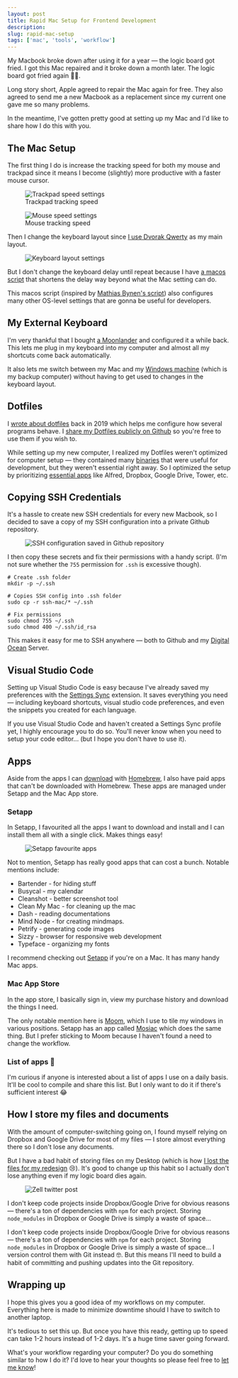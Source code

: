 ```yaml
---
layout: post
title: Rapid Mac Setup for Frontend Development
description:
slug: rapid-mac-setup
tags: ['mac', 'tools', 'workflow']
---
```

My Macbook broke down after using it for a year — the logic board got fried. I got this Mac repaired and it broke down a month later. The logic board got fried again 🤦‍♂️.   

Long story short, Apple agreed to repair the Mac again for free. They also agreed to send me a new Macbook as a replacement since my current one gave me so many problems.   

In the meantime, I've gotten pretty good at setting up my Mac and I'd like to share how I do this with you.   

<!-- more -->  

## The Mac Setup   

The first thing I do is increase the tracking speed for both my mouse and trackpad since it means I become (slightly) more productive with a faster mouse cursor.   

<figure role="figure" aria-label="Trackpad tracking speed">
<img src="/images/2021/rapid-mac-setup/trackpad-speed.png" alt="Trackpad speed settings">
<figcaption>Trackpad tracking speed</figcaption>  
</figure> 

<figure role="figure" aria-label="Mouse tracking speed">
<img src="/images/2021/rapid-mac-setup/mouse-speed.png" alt="Mouse speed settings">
<figcaption>Mouse tracking speed</figcaption>  
</figure>  

Then I change the keyboard layout since [I use Dvorak Qwerty](https://zellwk.com/blog/dvorak/) as my main layout.   

<figure role="figure">
<img src="/images/2021/rapid-mac-setup/keyboard-layout-settings.png" alt="Keyboard layout settings">
</figure> 

But I don't change the keyboard delay until repeat because I have [a macos script](https://github.com/zellwk/dotfiles/blob/master/mac/macos) that shortens the delay way beyond what the Mac setting can do.   

This macos script (inspired by [Mathias Bynen's script](https://github.com/mathiasbynens/dotfiles/blob/main/.macos)) also configures many other OS-level settings that are gonna be useful for developers.  

  

## My External Keyboard  

I'm very thankful that I bought [a Moonlander](https://zellwk.com/blog/moonlander/) and configured it a while back. This lets me plug in my keyboard into my computer and almost all my shortcuts come back automatically.   

It also lets me switch between my Mac and my [Windows machine](https://zellwk.com/blog/windows-wsl/) (which is my backup computer) without having to get used to changes in the keyboard layout.   

  

## Dotfiles  

I [wrote about dotfiles](/blog/mac-setup-2) back in 2019 which helps me configure how several programs behave. I [share my Dotfiles publicly on Github](https://github.com/zellwk/dotfiles) so you're free to use them if you wish to.   

While setting up my new computer, I realized my Dotfiles weren't optimized for computer setup — they contained many [binaries](https://github.com/zellwk/dotfiles/blob/master/mac/brew-binaries.sh) that were useful for development, but they weren't essential right away. So I optimized the setup by prioritizing [essential apps](https://github.com/zellwk/dotfiles/blob/master/mac/brew-essentials.sh) like Alfred, Dropbox, Google Drive, Tower, etc.   

  

## Copying SSH Credentials  

It's a hassle to create new SSH credentials for every new Macbook, so I decided to save a copy of my SSH configuration into a private Github repository.   

<figure role="figure">
<img src="/images/2021/rapid-mac-setup/github-repo.png" alt="SSH configuration saved in Github repository">
</figure> 

I then copy these secrets and fix their permissions with a handy script. (I'm not sure whether the `755` permission for `.ssh` is excessive though).   

```shell
# Create .ssh folder
mkdir -p ~/.ssh

# Copies SSH config into .ssh folder
sudo cp -r ssh-mac/* ~/.ssh

# Fix permissions
sudo chmod 755 ~/.ssh
sudo chmod 400 ~/.ssh/id_rsa
```  

This makes it easy for me to SSH anywhere — both to Github and my [Digital Ocean](https://m.do.co/c/64daa7a7a455) Server.   

  

## Visual Studio Code  

Setting up Visual Studio Code is easy because I've already saved my preferences with the [Settings Sync](https://marketplace.visualstudio.com/items?itemName=Shan.code-settings-sync) extension. It saves everything you need — including keyboard shortcuts, visual studio code preferences, and even the snippets you created for each language.   

If you use Visual Studio Code and haven't created a Settings Sync profile yet, I highly encourage you to do so. You'll never know when you need to setup your code editor... (but I hope you don't have to use it).  

  

## Apps  

Aside from the apps I can [download](https://github.com/zellwk/dotfiles/blob/master/mac/brew-essentials.sh) with [Homebrew](https://zellwk.com/blog/homebrew/), I also have paid apps that can't be downloaded with Homebrew. These apps are managed under Setapp and the Mac App store.   

### Setapp  

In Setapp, I favourited all the apps I want to download and install and I can install them all with a single click. Makes things easy!  

<figure role="figure">
<img src="/images/2021/rapid-mac-setup/setapp.png" alt="Setapp favourite apps">
</figure> 

Not to mention, Setapp has really good apps that can cost a bunch. Notable mentions include:   
  - Bartender - for hiding stuff  
  - Busycal - my calendar  
  - Cleanshot - better screenshot tool   
  - Clean My Mac - for cleaning up the mac   
  - Dash - reading documentations  
  - Mind Node - for creating mindmaps.   
  - Petrify - generating code images  
  - Sizzy - browser for responsive web development  
  - Typeface - organizing my fonts  

I recommend checking out [Setapp](https://setapp.sjv.io/c/2100771/344537/5114) if you're on a Mac. It has many handy Mac apps.   

### Mac App Store   

In the app store, I basically sign in, view my purchase history and download the things I need.   

The only notable mention here is [Moom](https://manytricks.com/moom/), which I use to tile my windows in various positions. Setapp has an app called [Mosiac](https://setapp.sjv.io/c/2100771/354736/5114) which does the same thing. But I prefer sticking to Moom because I haven't found a need to change the workflow.   

### List of apps 🤔  

I'm curious if anyone is interested about a list of apps I use on a daily basis. It'll be cool to compile and share this list. But I only want to do it if there's sufficient interest 😂   

  

## How I store my files and documents  

With the amount of computer-switching going on, I found myself relying on Dropbox and Google Drive for most of my files — I store almost everything there so I don't lose any documents.   

But I have a bad habit of storing files on my Desktop (which is how [I lost the files for my redesign](https://twitter.com/zellwk/status/1389266479409889280?s=20) 😢). It's good to change up this habit so I actually don't lose anything even if my logic board dies again.   

<figure role="figure">
<img src="/images/2021/rapid-mac-setup/twitter-post.png" alt="Zell twitter post">
</figure> 

I don't keep code projects inside Dropbox/Google Drive for obvious reasons — there's a ton of dependencies with `npm` for each project. Storing `node_modules` in Dropbox or Google Drive is simply a waste of space...   

I don't keep code projects inside Dropbox/Google Drive for obvious reasons — there's a ton of dependencies with `npm` for each project. Storing `node_modules` in Dropbox or Google Drive is simply a waste of space... I version control them with Git instead 🤓. But this means I'll need to build a habit of committing and pushing updates into the Git repository.   

  

## Wrapping up  

I hope this gives you a good idea of my workflows on my computer. Everything here is made to minimize downtime should I have to switch to another laptop.   

It's tedious to set this up. But once you have this ready, getting up to speed can take 1-2 hours instead of 1-2 days. It's a huge time saver going forward.   

What's your workflow regarding your computer? Do you do something similar to how I do it? I'd love to hear your thoughts so please feel free to [let me know](https://zellwk.com/contact)!  
